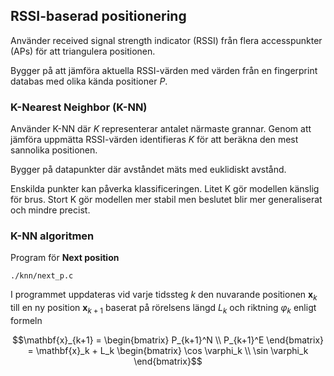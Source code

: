 ## RSSI-baserad positionering

Använder received signal strength indicator (RSSI) från flera accesspunkter (APs) för att triangulera positionen.

Bygger på att jämföra aktuella RSSI-värden med värden från en fingerprint databas med olika kända positioner $P$.

### K-Nearest Neighbor (K-NN)

Använder K-NN där $K$ representerar antalet närmaste grannar. Genom att jämföra uppmätta RSSI-värden identifieras $K$ för att beräkna den mest sannolika positionen.

Bygger på datapunkter där avståndet mäts med euklidiskt avstånd.

Enskilda punkter kan påverka klassificeringen. Litet K gör modellen känslig för brus. Stort K gör modellen mer stabil men beslutet blir mer generaliserat och mindre precist.

### K-NN algoritmen

Program för **Next position**

`./knn/next_p.c`

I programmet uppdateras vid varje tidssteg $k$ den nuvarande positionen $\mathbf{x}_{k}$ till en ny position $\mathbf{x}_{k+1}$ baserat på rörelsens längd $L_k$ och riktning $\varphi_k$ enligt formeln

```math
\mathbf{x}_{k+1} = 
\begin{bmatrix} P_{k+1}^N \\ P_{k+1}^E \end{bmatrix} = 
\mathbf{x}_k + L_k 
\begin{bmatrix} \cos \varphi_k \\ \sin \varphi_k \end{bmatrix}
```
